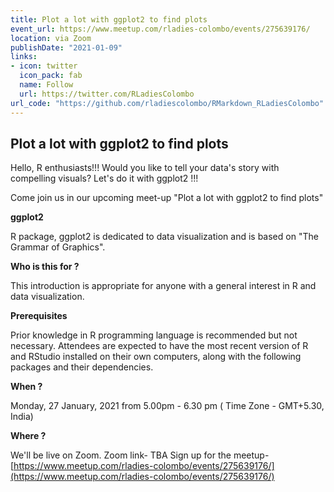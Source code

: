 ```yaml
---
title: Plot a lot with ggplot2 to find plots 
event_url: https://www.meetup.com/rladies-colombo/events/275639176/
location: via Zoom
publishDate: "2021-01-09"
links:
- icon: twitter
  icon_pack: fab
  name: Follow
  url: https://twitter.com/RLadiesColombo
url_code: "https://github.com/rladiescolombo/RMarkdown_RLadiesColombo"
---
```


## Plot a lot with ggplot2 to find plots 

Hello, R enthusiasts!!!
Would you like to tell your data's story with compelling visuals?
Let's do it with ggplot2 !!!

Come join us in our upcoming meet-up "Plot a lot with ggplot2 to find plots"

**ggplot2**

R package, ggplot2 is dedicated to data visualization and is based on "The Grammar of Graphics".

**Who is this for ?**

This introduction is appropriate for anyone with a general interest in R and data visualization.

**Prerequisites**

Prior knowledge in R programming language is recommended but not necessary.
Attendees are expected to have the most recent version of R and RStudio installed on their own computers, along with the following packages and their dependencies.

**When ?**

Monday, 27 January, 2021 from 5.00pm - 6.30 pm ( Time Zone - GMT+5.30, India)

**Where ?**

We'll be live on Zoom.
Zoom link- TBA
Sign up for the meetup- [https://www.meetup.com/rladies-colombo/events/275639176/](https://www.meetup.com/rladies-colombo/events/275639176/)


